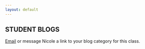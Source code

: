 ```yaml
---
layout: default
---
```


## STUDENT BLOGS

[Email](mailto:nicole.he@nyu.edu) or message Nicole a link to your blog category for this class.
